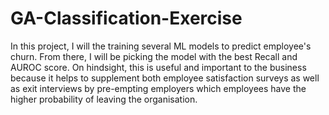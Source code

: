 # GA-Classification-Exercise
In this project, I will the training several ML models to predict employee's churn. From there, I will be picking the model with the best Recall and AUROC score. On hindsight, this is useful and important to the business because it helps to supplement both employee satisfaction surveys as well as exit interviews by pre-empting employers which employees have the higher probability of leaving the organisation.
